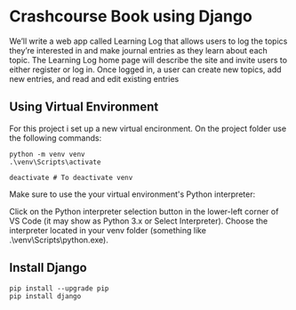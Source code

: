 # Crashcourse Book using Django

We’ll write a web app called Learning Log that allows users to log the topics they’re interested in and make journal entries as they learn about each topic. The Learning Log home page will describe the site and invite users to either register or log in. Once logged in, a user can create new topics, add new entries, and read and edit existing entries

## Using Virtual Environment

For this project i set up a new virtual encironment. On the project folder use the following commands:

    python -m venv venv
    .\venv\Scripts\activate

    deactivate # To deactivate venv

Make sure to use the your virtual environment's Python interpreter:

Click on the Python interpreter selection button in the lower-left corner of VS Code (it may show as Python 3.x or Select Interpreter).
Choose the interpreter located in your venv folder (something like .\venv\Scripts\python.exe).

## Install Django

    pip install --upgrade pip
    pip install django
    